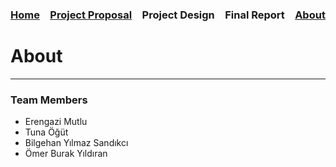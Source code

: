 ### [Home](https://bilgehansandikci.github.io/CS353_Group31/)&emsp;[Project Proposal](https://bilgehansandikci.github.io/CS353_Group31/project_proposal)&emsp;Project Design&emsp;Final Report&emsp;[About](https://bilgehansandikci.github.io/CS353_Group31/about)

# About
---
### Team Members
- Erengazi Mutlu
- Tuna Öğüt
- Bilgehan Yılmaz Sandıkcı
- Ömer Burak Yıldıran
